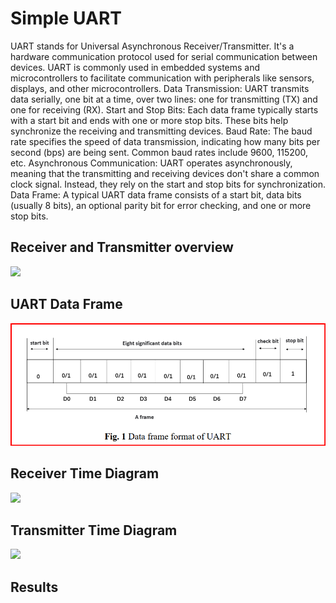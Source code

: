 # Simple UART

UART stands for Universal Asynchronous Receiver/Transmitter. It's a hardware communication protocol used for serial communication between devices. UART is commonly used in embedded systems and microcontrollers to facilitate communication with peripherals like sensors, displays, and other microcontrollers.
Data Transmission: UART transmits data serially, one bit at a time, over two lines: one for transmitting (TX) and one for receiving (RX). Start and Stop Bits: Each data frame typically starts with a start bit and ends with one or more stop bits. These bits help synchronize the receiving and transmitting devices. Baud Rate: The baud rate specifies the speed of data transmission, indicating how many bits per second (bps) are being sent. Common baud rates include 9600, 115200, etc. Asynchronous Communication: UART operates asynchronously, meaning that the transmitting and receiving devices don't share a common clock signal. Instead, they rely on the start and stop bits for synchronization. Data Frame: A typical UART data frame consists of a start bit, data bits (usually 8 bits), an optional parity bit for error checking, and one or more stop bits.

## Receiver and Transmitter overview

<img src="images/example.png" width="300" />

## UART Data Frame

![images/example.png](https://github.com/SohaibAlaraby/Simple_Uart/blob/21c0d63d989961b929c90049266a9e92f832786e/images/Data_frame.png)


## Receiver Time Diagram

<img src="images/example.png" width="300" />

## Transmitter Time Diagram

<img src="images/example.png" width="300" />

## Results
